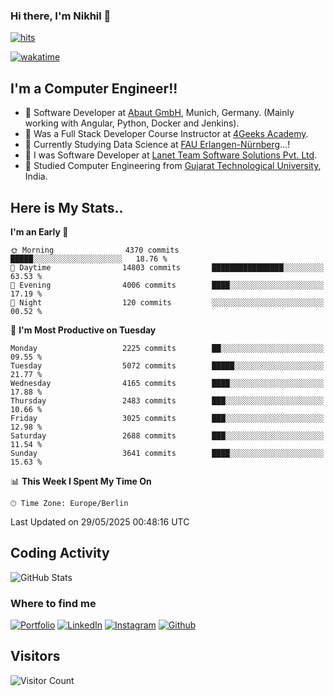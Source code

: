 ### Hi there, I'm Nikhil 👋

[![hits](https://hits.sh/github.com/silentsoft/hits.svg?color=2311cc)](https://hits.sh/github.com/silentsoft/hits/)

[![wakatime](https://wakatime.com/badge/user/369b6a3a-7953-4ff9-b7c7-be53d0a7ccc6.svg)](https://wakatime.com/@369b6a3a-7953-4ff9-b7c7-be53d0a7ccc6)

## I'm a  Computer Engineer!!

- 🌱 Software Developer at [Abaut GmbH](https://www.abaut.de/), Munich, Germany. (Mainly working with Angular, Python, Docker and Jenkins).
- 🌱 Was a Full Stack Developer Course Instructor at [4Geeks Academy](https://4geeks.com/).
- 🌱 Currently Studying Data Science at [FAU Erlangen-Nürnberg](https://www.fau.de/)...!
- 🌱 I was Software Developer at [Lanet Team Software Solutions Pvt. Ltd](https://lanetteam.com/).
- 🌱 Studied Computer Engineering from [Gujarat Technological University](https://www.gtu.ac.in/), India.

<h2>Here is My Stats..</h2>

<!--START_SECTION:waka-->
**I'm an Early 🐤** 

```text
🌞 Morning                4370 commits        █████░░░░░░░░░░░░░░░░░░░░   18.76 % 
🌆 Daytime                14803 commits       ████████████████░░░░░░░░░   63.53 % 
🌃 Evening                4006 commits        ████░░░░░░░░░░░░░░░░░░░░░   17.19 % 
🌙 Night                  120 commits         ░░░░░░░░░░░░░░░░░░░░░░░░░   00.52 % 
```
📅 **I'm Most Productive on Tuesday** 

```text
Monday                   2225 commits        ██░░░░░░░░░░░░░░░░░░░░░░░   09.55 % 
Tuesday                  5072 commits        █████░░░░░░░░░░░░░░░░░░░░   21.77 % 
Wednesday                4165 commits        ████░░░░░░░░░░░░░░░░░░░░░   17.88 % 
Thursday                 2483 commits        ███░░░░░░░░░░░░░░░░░░░░░░   10.66 % 
Friday                   3025 commits        ███░░░░░░░░░░░░░░░░░░░░░░   12.98 % 
Saturday                 2688 commits        ███░░░░░░░░░░░░░░░░░░░░░░   11.54 % 
Sunday                   3641 commits        ████░░░░░░░░░░░░░░░░░░░░░   15.63 % 
```


📊 **This Week I Spent My Time On** 

```text
🕑︎ Time Zone: Europe/Berlin
```


 Last Updated on 29/05/2025 00:48:16 UTC
<!--END_SECTION:waka-->


<h2>Coding Activity</h2>

<p><img src="https://wakatime.com/share/@nikhilmaguwala/7dd532b8-3e5e-4c26-8c46-68cc27712a92.svg" alt="GitHub Stats"></p>

<h3>Where to find me</h3>
<p>
    <a href="https://www.nikhilmaguwala.vercel.app" target="_blank"><img alt="Portfolio" src="https://img.shields.io/badge/portfolio-%23000000.svg?&style=for-the-    badge&logo=About.me&logoColor=white" /></a>
    <a href="https://www.linkedin.com/in/nikhil-maguwala" target="_blank"><img alt="LinkedIn" src="https://img.shields.io/badge/linkedin-%230077B5.svg?&style=for-the-badge&logo=linkedin&logoColor=white" /></a> 
    <a href="https://www.instagram.com/nikhil_maguwala/" target="_blank"><img alt="Instagram" src="https://img.shields.io/badge/instagram-%23E4405F.svg?&style=for-the-badge&logo=instagram&logoColor=white" /></a>
    <a href="https://github.com/nikhilmaguwala" target="_blank"><img alt="Github" src="https://img.shields.io/badge/GitHub-%2312100E.svg?&style=for-the-badge&logo=Github&logoColor=white" /></a>
</p>


<h2>Visitors</h2>

![Visitor Count](https://profile-counter.glitch.me/nikhilmaguwala/count.svg)

[website]: https://nikhilmaguwala.github.io/
[instagram]: https://www.instagram.com/nikhil_maguwala/
[linkedin]: https://www.linkedin.com/in/nikhil-maguwala/

